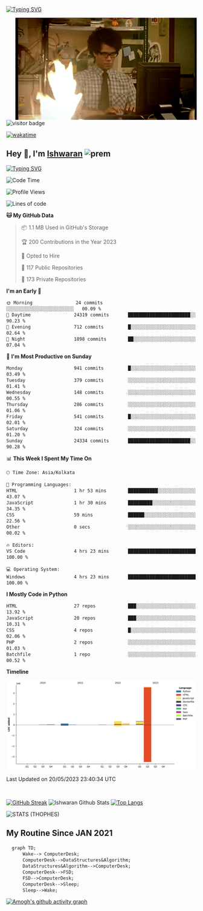 [![Typing SVG](https://readme-typing-svg.herokuapp.com?font=Fira+Code&duration=1000&pause=2000&color=9400D3&multiline=true&width=1500&height=20&lines=%3D%3D%3D%3D%3D%3D%3D%3D%3D%3D%3D%3D%3D%3D%3D%3D%3D%3D%3D%3D%3D%3D%3D%3D%3D%3D%3D%3D%3D%3D%3D%3D%3D%3D%3D%3D%3D%3D%3D%3D%3D%3D%3D%3D%3D%3D%3D%3D%3D%3D%3D%3D%3D%3D%3D%3D%3D%3D%3D%3D%3D%3D%3D%3D%3D%3D%3D%3D%3D%3D%3D%3D%3D%3D%3D%3D%3D%3D%3D%3D%3D%3D%3D%3D%3D%3D%3D%3D%3D%3D%3D%3D%3D%3D%3D%3D%3D%3D%3D%3D%3D%3D%3D%3D%3D%3D%3D%3D%3D%3D%3D%3D%3D%3D%3D%3D%3D%3D%3D%3D%3D%3D%3D%3D%3D%3D%3D%3D%3D%3D%3D%3D)](https://git.io/typing-svg)


<img align="right" src="/assets/gif/Firepc.gif" />

![visitor badge](https://visitor-badge.glitch.me/badge?page_id=IshwaranRudhara-badge&left_color=red&right_color=green&left_text=Hello%20Visitors)

[![wakatime](https://wakatime.com/badge/user/fc738f08-9e9d-4e8b-a6ea-7f547f91629d.svg)](https://wakatime.com/@fc738f08-9e9d-4e8b-a6ea-7f547f91629d)

<h2>Hey 👋, I'm <a href="https://github.com/IshwaranRudhara">Ishwaran</a> <img width="30" alt="prem" src="https://user-images.githubusercontent.com/47528708/184485159-eb187755-3860-4024-84e0-36e3194f9dac.gif"></h2>

[![Typing SVG](https://readme-typing-svg.herokuapp.com?font=Fira+Code&duration=1000&pause=2000&color=9400D3&multiline=true&width=1500&height=20&lines=%3D%3D%3D%3D%3D%3D%3D%3D%3D%3D%3D%3D%3D%3D%3D%3D%3D%3D%3D%3D%3D%3D%3D%3D%3D%3D%3D%3D%3D%3D%3D%3D%3D%3D%3D%3D%3D%3D%3D%3D%3D%3D%3D%3D%3D%3D%3D%3D%3D%3D%3D%3D%3D%3D%3D%3D%3D%3D%3D%3D%3D%3D%3D%3D%3D%3D%3D%3D%3D%3D%3D%3D%3D%3D%3D%3D%3D%3D%3D%3D%3D%3D%3D%3D%3D%3D%3D%3D%3D%3D%3D%3D%3D%3D%3D%3D%3D%3D%3D%3D%3D%3D%3D%3D%3D%3D%3D%3D%3D%3D%3D%3D%3D%3D%3D%3D%3D%3D%3D%3D%3D%3D%3D%3D%3D%3D%3D%3D%3D%3D%3D%3D)](https://git.io/typing-svg)




<!--START_SECTION:waka-->
![Code Time](http://img.shields.io/badge/Code%20Time-513%20hrs%2031%20mins-blue)

![Profile Views](http://img.shields.io/badge/Profile%20Views-0-blue)

![Lines of code](https://img.shields.io/badge/From%20Hello%20World%20I%27ve%20Written-4.6%20million%20lines%20of%20code-blue)

**🐱 My GitHub Data** 

> 📦 1.1 MB Used in GitHub's Storage 
 > 
> 🏆 200 Contributions in the Year 2023
 > 
> 💼 Opted to Hire
 > 
> 📜 117 Public Repositories 
 > 
> 🔑 173 Private Repositories 
 > 
**I'm an Early 🐤** 

```text
🌞 Morning                24 commits          ░░░░░░░░░░░░░░░░░░░░░░░░░   00.09 % 
🌆 Daytime                24319 commits       ███████████████████████░░   90.23 % 
🌃 Evening                712 commits         █░░░░░░░░░░░░░░░░░░░░░░░░   02.64 % 
🌙 Night                  1898 commits        ██░░░░░░░░░░░░░░░░░░░░░░░   07.04 % 
```
📅 **I'm Most Productive on Sunday** 

```text
Monday                   941 commits         █░░░░░░░░░░░░░░░░░░░░░░░░   03.49 % 
Tuesday                  379 commits         ░░░░░░░░░░░░░░░░░░░░░░░░░   01.41 % 
Wednesday                148 commits         ░░░░░░░░░░░░░░░░░░░░░░░░░   00.55 % 
Thursday                 286 commits         ░░░░░░░░░░░░░░░░░░░░░░░░░   01.06 % 
Friday                   541 commits         █░░░░░░░░░░░░░░░░░░░░░░░░   02.01 % 
Saturday                 324 commits         ░░░░░░░░░░░░░░░░░░░░░░░░░   01.20 % 
Sunday                   24334 commits       ███████████████████████░░   90.28 % 
```


📊 **This Week I Spent My Time On** 

```text
🕑︎ Time Zone: Asia/Kolkata

💬 Programming Languages: 
HTML                     1 hr 53 mins        ███████████░░░░░░░░░░░░░░   43.07 % 
JavaScript               1 hr 30 mins        █████████░░░░░░░░░░░░░░░░   34.35 % 
CSS                      59 mins             ██████░░░░░░░░░░░░░░░░░░░   22.56 % 
Other                    0 secs              ░░░░░░░░░░░░░░░░░░░░░░░░░   00.02 % 

🔥 Editors: 
VS Code                  4 hrs 23 mins       █████████████████████████   100.00 % 

💻 Operating System: 
Windows                  4 hrs 23 mins       █████████████████████████   100.00 % 
```

**I Mostly Code in Python** 

```text
HTML                     27 repos            ███░░░░░░░░░░░░░░░░░░░░░░   13.92 % 
JavaScript               20 repos            ███░░░░░░░░░░░░░░░░░░░░░░   10.31 % 
CSS                      4 repos             █░░░░░░░░░░░░░░░░░░░░░░░░   02.06 % 
PHP                      2 repos             ░░░░░░░░░░░░░░░░░░░░░░░░░   01.03 % 
Batchfile                1 repo              ░░░░░░░░░░░░░░░░░░░░░░░░░   00.52 % 
```



**Timeline**

![Lines of Code chart](https://raw.githubusercontent.com/IshwaranRudhara/IshwaranRudhara/main/assets/bar_graph.png)


 Last Updated on 20/05/2023 23:40:34 UTC
<!--END_SECTION:waka-->

```javascript



```


[![GitHub Streak](https://streak-stats.demolab.com?user=IshwaranRudhara&theme=dark&border_radius=4.7&date_format=M%20j%5B%2C%20Y%5D&background=000000&border=000000)](https://git.io/streak-stats)
![Ishwaran Github Stats](https://github-readme-stats.vercel.app/api?username=IshwaranRudhara&&show_icons=true&theme=radical)
[![Top Langs](https://github-readme-stats.vercel.app/api/top-langs/?username=IshwaranRudhara&layout=compact)](https://github.com/anuraghazra/github-readme-stats)

![STATS (THOPHES)](https://github-profile-trophy.vercel.app/?username=IshwaranRudhara&theme=gruvbox&margin-w=10&margin-h=15&column=8)




<H2>My Routine Since JAN 2021</H2>

```mermaid
  graph TD;
      Wake--> ComputerDesk;
      ComputerDesk-->DataStructures&Algorithm;
      DataStructures&Algorithm-->ComputerDesk;
      ComputerDesk-->FSD;
      FSD-->ComputerDesk;
      ComputerDesk-->Sleep;
      Sleep-->Wake;
```
[![Amogh's github activity graph](https://activity-graph.herokuapp.com/graph?username=IshwaranRudhara&bg_color=000000&color=3620f7&line=5a0c99&point=1adbce&area=true&hide_border=true)](https://github.com/ashutosh00710/github-readme-activity-graph)


<!--
**IshwaranRudhara/IshwaranRudhara** is a ✨ _special_ ✨ repository because its `README.md` (this file) appears on your GitHub profile.

Here are some ideas to get you started:

- 🔭 I’m currently working on ...
- 🌱 I’m currently learning ...
- 👯 I’m looking to collaborate on ...
- 🤔 I’m looking for help with ...
- 💬 Ask me about ...
- 📫 How to reach me: ...
- 😄 Pronouns: ...
- ⚡ Fun fact: ...
-->
